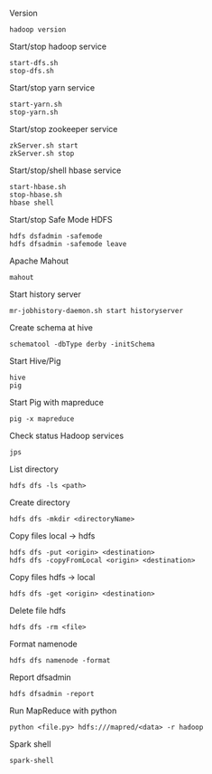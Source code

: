 Version
```
hadoop version
```

Start/stop hadoop service
```
start-dfs.sh
stop-dfs.sh
```

Start/stop yarn service
```
start-yarn.sh
stop-yarn.sh
```

Start/stop zookeeper service
```
zkServer.sh start
zkServer.sh stop
```

Start/stop/shell hbase service
```
start-hbase.sh
stop-hbase.sh
hbase shell
```

Start/stop Safe Mode HDFS
```
hdfs dsfadmin -safemode
hdfs dfsadmin -safemode leave
```

Apache Mahout
```
mahout
```

Start history server
```
mr-jobhistory-daemon.sh start historyserver
```

Create schema at hive
```
schematool -dbType derby -initSchema
```

Start Hive/Pig
```
hive
pig
```

Start Pig with mapreduce
```
pig -x mapreduce
```

Check status Hadoop services
```
jps
```

List directory
```
hdfs dfs -ls <path>
```

Create directory
```
hdfs dfs -mkdir <directoryName>
```

Copy files local -> hdfs
```
hdfs dfs -put <origin> <destination>
hdfs dfs -copyFromLocal <origin> <destination>
```

Copy files hdfs -> local
```
hdfs dfs -get <origin> <destination>
```

Delete file hdfs
```
hdfs dfs -rm <file>
```

Format namenode
```
hdfs dfs namenode -format
```

Report dfsadmin
```
hdfs dfsadmin -report
```

Run MapReduce with python
```
python <file.py> hdfs:///mapred/<data> -r hadoop
```

Spark shell
```
spark-shell
```
